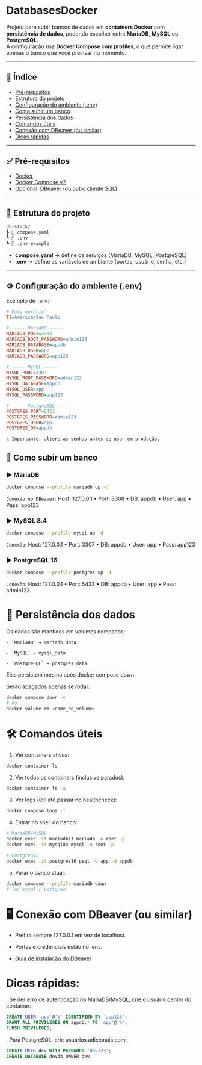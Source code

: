 # DatabasesDocker

Projeto para subir bancos de dados em **containers Docker** com **persistência de dados**, podendo escolher entre **MariaDB**, **MySQL** ou **PostgreSQL**.  
A configuração usa **Docker Compose com profiles**, o que permite ligar apenas o banco que você precisar no momento.

---

## 📑 Índice
- [Pré-requisitos](#pré-requisitos)
- [Estrutura do projeto](#estrutura-do-projeto)
- [Configuração do ambiente (.env)](#configuracao-do-ambiente-env)
- [Como subir um banco](#como-subir-um-banco)
- [Persistência dos dados](#persistencia-dos-dados)
- [Comandos úteis](#comandos-uteis)
- [Conexão com DBeaver (ou similar)](#conexao-com-dbeaver-ou-similar)
- [Dicas rápidas](#dicas-rapidas)

---

<a id="pre-requisitos"></a>
## ✅ Pré-requisitos
- [Docker](https://docs.docker.com/get-docker/)
- [Docker Compose v2](https://docs.docker.com/compose/install/)
- Opcional: [DBeaver](./INSTALLDBEAVER.md) (ou outro cliente SQL)

---

<a id="estrutura-do-projeto"></a>
## 📂 Estrutura do projeto
``` bash
db-stack/
┣ 📄 compose.yaml
┗ 📄 .env
┗ 📄 .env-example
```


- **compose.yaml** → define os serviços (MariaDB, MySQL, PostgreSQL)  
- **.env** → define as variáveis de ambiente (portas, usuário, senha, etc.)

---

<a id="configuracao-do-ambiente-env"></a>
## ⚙️ Configuração do ambiente (.env)

Exemplo de `.env`:

```ini
# Fuso horário
TZ=America/Sao_Paulo

# ----- MariaDB -----
MARIADB_PORT=3308
MARIADB_ROOT_PASSWORD=admin123
MARIADB_DATABASE=appdb
MARIADB_USER=app
MARIADB_PASSWORD=app123

# ----- MySQL -----
MYSQL_PORT=3307
MYSQL_ROOT_PASSWORD=admin123
MYSQL_DATABASE=appdb
MYSQL_USER=app
MYSQL_PASSWORD=app123

# ----- PostgreSQL -----
POSTGRES_PORT=5433
POSTGRES_PASSWORD=admin123
POSTGRES_USER=app
POSTGRES_DB=appdb
```

`⚠️ Importante: altere as senhas antes de usar em produção.`

<a id="como-subir-um-banco"></a>
## 🚀 Como subir um banco

### ▶️ MariaDB
``` bash
docker compose --profile mariadb up -d
```

`Conexão no DBeaver`:
Host: 127.0.0.1 • Port: 3308 • DB: appdb • User: app • Pass: app123

### ▶️ MySQL 8.4
```bash
docker compose --profile mysql up -d
```

`Conexão`:
Host: 127.0.0.1 • Port: 3307 • DB: appdb • User: app • Pass: app123

### ▶️ PostgreSQL 16
```bash
docker compose --profile postgres up -d
```

`Conexão`:
Host: 127.0.0.1 • Port: 5433 • DB: appdb • User: app • Pass: admin123

<a id="persistencia-dos-dados"></a>
# 💾 Persistência dos dados

Os dados são mantidos em volumes nomeados:

    - `MariaDB` → mariadb_data
    
    - `MySQL` → mysql_data
    
    - `PostgreSQL` → postgres_data

Eles persistem mesmo após docker compose down.

Serão apagados apenas se rodar:
``` bash
docker compose down -v
# ou
docker volume rm <nome_do_volume>
```

<a id="comandos-uteis"></a>
# 🛠️ Comandos úteis

1. Ver containers ativos:
```bash
docker container ls
```

2. Ver todos os containers (inclusive parados):
```bash
docker container ls -a
```

3. Ver logs (útil até passar no healthcheck):
```bash
docker compose logs -f
```

4. Entrar no shell do banco:
```bash
# MariaDB/MySQL
docker exec -it mariadb11 mariadb -u root -p
docker exec -it mysql84 mysql -u root -p

# PostgreSQL
docker exec -it postgres16 psql -U app -d appdb
```

5. Parar o banco atual:
```bash
docker compose --profile mariadb down
# (ou mysql / postgres)
```

<a id="conexao-com-dbeaver-ou-similar"></a>
# 🖥️ Conexão com DBeaver (ou similar)

- Prefira sempre 127.0.0.1 em vez de localhost.

- Portas e credenciais estão no .env.

- [Guia de instalação do DBeaver](./INSTALLDBEAVER.md)

<a id="dicas-rapidas"></a>
# Dicas rápidas:
. Se der erro de autenticação no MariaDB/MySQL, crie o usuário dentro do container:
```sql
CREATE USER 'app'@'%' IDENTIFIED BY 'app123';
GRANT ALL PRIVILEGES ON appdb.* TO 'app'@'%';
FLUSH PRIVILEGES;
```

. Para PostgreSQL, crie usuários adicionais com:
```sql
CREATE USER dev WITH PASSWORD 'dev123';
CREATE DATABASE devdb OWNER dev;
```
